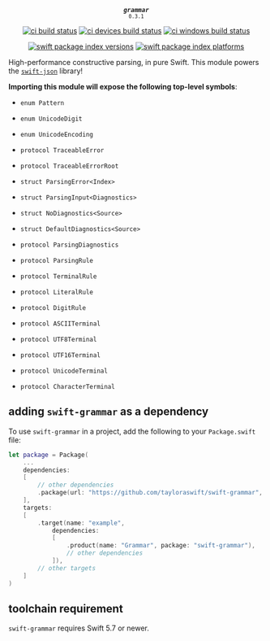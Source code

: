 <div align="center">

<strong><em><code>grammar</code></em></strong><br><small><code>0.3.1</code></small>

[![ci build status](https://github.com/tayloraswift/swift-grammar/actions/workflows/build.yml/badge.svg)](https://github.com/tayloraswift/swift-grammar/actions/workflows/build.yml)
[![ci devices build status](https://github.com/tayloraswift/swift-grammar/actions/workflows/build-devices.yml/badge.svg)](https://github.com/tayloraswift/swift-grammar/actions/workflows/build-devices.yml)
[![ci windows build status](https://github.com/tayloraswift/swift-grammar/actions/workflows/build-windows.yml/badge.svg)](https://github.com/tayloraswift/swift-grammar/actions/workflows/build-windows.yml)

[![swift package index versions](https://img.shields.io/endpoint?url=https%3A%2F%2Fswiftpackageindex.com%2Fapi%2Fpackages%2Ftayloraswift%2Fswift-grammar%2Fbadge%3Ftype%3Dswift-versions)](https://swiftpackageindex.com/tayloraswift/swift-grammar)
[![swift package index platforms](https://img.shields.io/endpoint?url=https%3A%2F%2Fswiftpackageindex.com%2Fapi%2Fpackages%2Ftayloraswift%2Fswift-grammar%2Fbadge%3Ftype%3Dplatforms)](https://swiftpackageindex.com/tayloraswift/swift-grammar)

</div>

High-performance constructive parsing, in pure Swift. This module powers the [`swift-json`](https://github.com/tayloraswift/swift-json) library!

**Importing this module will expose the following top-level symbols**:

* `enum Pattern`
* `enum UnicodeDigit`
* `enum UnicodeEncoding`

* `protocol TraceableError`
* `protocol TraceableErrorRoot`
* `struct ParsingError<Index>`

* `struct ParsingInput<Diagnostics>`
* `struct NoDiagnostics<Source>`
* `struct DefaultDiagnostics<Source>`
* `protocol ParsingDiagnostics`

* `protocol ParsingRule`
* `protocol TerminalRule`
* `protocol LiteralRule`
* `protocol DigitRule`
* `protocol ASCIITerminal`
* `protocol UTF8Terminal`
* `protocol UTF16Terminal`
* `protocol UnicodeTerminal`
* `protocol CharacterTerminal`

## adding `swift-grammar` as a dependency

To use `swift-grammar` in a project, add the following to your `Package.swift` file:

```swift
let package = Package(
    ...
    dependencies:
    [
        // other dependencies
        .package(url: "https://github.com/tayloraswift/swift-grammar", from: "0.3.1"),
    ],
    targets:
    [
        .target(name: "example",
            dependencies:
            [
                .product(name: "Grammar", package: "swift-grammar"),
                // other dependencies
            ]),
        // other targets
    ]
)
```

## toolchain requirement

`swift-grammar` requires Swift 5.7 or newer.
